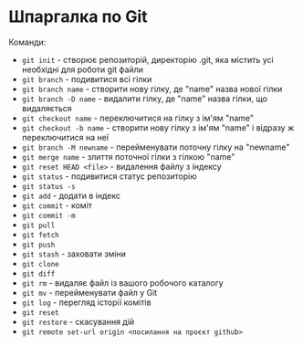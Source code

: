 # Шпаргалка по Git

Команди:
* `git init` - створює репозиторій, директорію .git, яка містить усі необхідні для роботи git файли
* `git branch` - подивитися всі гілки
* `git branch name` - створити нову гілку, де "name" назва нової гілки
* `git branch -D name` - видалити гілку, де "name" назва гілки, що видаляється
* `git checkout name` - переключитися на гілку з ім'ям "name"
* `git checkout -b name` - створити нову гілку з ім'ям "name" і відразу ж переключитися на неї
* `git branch -M newname` - перейменувати поточну гілку на "newname"
* `git merge name` - злиття поточної гілки з гілкою "name"
* `git reset HEAD <file>` - видалення файлу з індексу
* `git status` - подивитися статус репозиторію
* `git status -s`
* `git add` - додати в індекс
* `git commit` - коміт
* `git commit -m`
* `git pull`
* `git fetch`
* `git push`
* `git stash` - заховати зміни
* `git clone`
* `git diff`
* `git rm` - видаляє файл із вашого робочого каталогу
* `git mv` - перейменувати файл у Git
* `git log` - перегляд історії комітів
* `git reset`
* `git restore` - скасування дій
* `git remote set-url origin <посилання на проєкт github>`